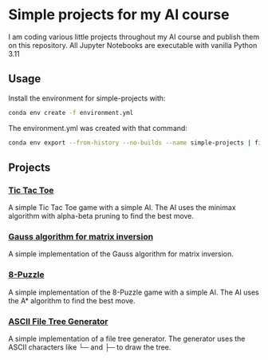 # Simple projects for my AI course

I am coding various little projects throughout my AI course and publish them on this repository. All Jupyter Notebooks are executable with vanilla Python 3.11

## Usage

Install the environment for simple-projects with:

```bash
conda env create -f environment.yml
```

The environment.yml was created with that command:

```bash
conda env export --from-history --no-builds --name simple-projects | findstr -v "prefix:" > environment.yml
```

## Projects

### [Tic Tac Toe](tic_tac_toe.ipynb)

A simple Tic Tac Toe game with a simple AI. The AI uses the minimax algorithm with alpha-beta pruning to find the best move.

### [Gauss algorithm for matrix inversion](gauss.ipynb)

A simple implementation of the Gauss algorithm for matrix inversion.

### [8-Puzzle](8_puzzle.ipynb)

A simple implementation of the 8-Puzzle game with a simple AI. The AI uses the A* algorithm to find the best move.

### [ASCII File Tree Generator](ascii_tree.ipynb)

A simple implementation of a file tree generator. The generator uses the ASCII characters like └─ and ├─ to draw the tree.